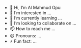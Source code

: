 - 👋 Hi, I’m Al Mahmud Opu
- 👀 I’m interested in ...
- 🌱 I’m currently learning ...
- 💞️ I’m looking to collaborate on ...
- 📫 How to reach me ...
- 😄 Pronouns: ...
- ⚡ Fun fact: ...

<!---
bikaxhoda/bikaxhoda is a ✨ special ✨ repository because its `README.md` (this file) appears on your GitHub profile.
You can click the Preview link to take a look at your changes.
--->
